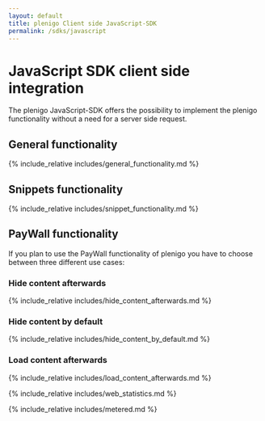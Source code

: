 ```yaml
---
layout: default
title: plenigo Client side JavaScript-SDK
permalink: /sdks/javascript
---
```


# JavaScript SDK client side integration

The plenigo JavaScript-SDK offers the possibility to implement the plenigo functionality without a need for a server side request.
 
## General functionality

{% include_relative includes/general_functionality.md %}

## Snippets functionality

{% include_relative includes/snippet_functionality.md %}

## PayWall functionality

If you plan to use the PayWall functionality of plenigo you have to choose between three different use cases:

### Hide content afterwards

{% include_relative includes/hide_content_afterwards.md %}
   
### Hide content by default

{% include_relative includes/hide_content_by_default.md %}
   
### Load content afterwards
   
{% include_relative includes/load_content_afterwards.md %}


{% include_relative includes/web_statistics.md %}


{% include_relative includes/metered.md %}
